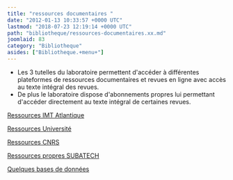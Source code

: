 ```yaml
---
title: "ressources documentaires "
date: "2012-01-13 10:33:57 +0000 UTC"
lastmod: "2018-07-23 12:19:14 +0000 UTC"
path: "bibliotheque/ressources-documentaires.xx.md"
joomlaid: 83
category: "Bibliotheque"
asides: ["Bibliotheque.+menu+"]
---
```

*   Les 3 tutelles du laboratoire permettent d'accéder à différentes plateformes de ressources documentaires et revues en ligne avec accès au texte intégral des revues.
*   De plus le laboratoire dispose d'abonnements propres lui permettant d'accéder directement au texte intégral de certaines revues.

[Ressources IMT Atlantique](https://intranet.imt-atlantique.fr/ressources-documentaires/)

[Ressources Université](/bibliotheque/ressource-universite.xx)

[Ressources CNRS](/bibliotheque/ressources-cnrs.xx)

[Ressources propres SUBATECH](/bibliotheque/ressources-subatec.xx)

[Quelques bases de données](/bibliotheque/bases-de-donnees.xx)
